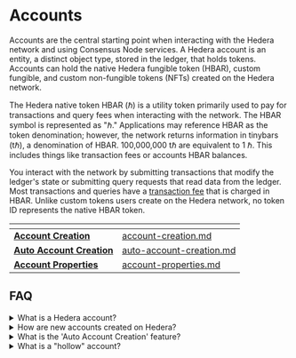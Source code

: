 # Accounts

Accounts are the central starting point when interacting with the Hedera network and using Consensus Node services. A Hedera account is an entity, a distinct object type, stored in the ledger, that holds tokens. Accounts can hold the native Hedera fungible token (HBAR), custom fungible, and custom non-fungible tokens (NFTs) created on the Hedera network.&#x20;

The Hedera native token HBAR (ℏ) is a utility token primarily used to pay for transactions and query fees when interacting with the network. The HBAR symbol is represented as "ℏ."  Applications may reference HBAR as the token denomination; however, the network returns information in tinybars (tℏ), a denomination of HBAR. 100,000,000 tℏ are equivalent to 1 ℏ. This includes things like transaction fees or accounts HBAR balances.&#x20;

You interact with the network by submitting transactions that modify the ledger's state or submitting query requests that read data from the ledger. Most transactions and queries have a [transaction fee](../../networks/mainnet/fees/) that is charged in HBAR. Unlike custom tokens users create on the Hedera network, no token ID represents the native HBAR token.&#x20;

<table data-view="cards"><thead><tr><th></th><th data-hidden data-card-target data-type="content-ref"></th></tr></thead><tbody><tr><td><a href="account-creation.md">         <strong>Account Creation</strong></a></td><td><a href="account-creation.md">account-creation.md</a></td></tr><tr><td>   <a href="auto-account-creation.md"><strong>Auto Account Creation</strong></a></td><td><a href="auto-account-creation.md">auto-account-creation.md</a></td></tr><tr><td><a href="account-properties.md">     <strong>Account Properties</strong></a></td><td><a href="account-properties.md">account-properties.md</a></td></tr></tbody></table>

## FAQ

<details>

<summary>What is a Hedera account?</summary>

A Hedera account is a unique entity in the Hedera Network that can hold tokens. These can be Hedera's native fungible token (HBAR), custom fungible, or [non-fungible tokens (NFTs)](../../support-and-community/glossary.md#non-fungible-token-nft).

</details>

<details>

<summary>How are new accounts created on Hedera?</summary>

New accounts are created by submitting a transaction to the network and paying the transaction fee. You'll need access to an existing account with sufficient HBAR to cover this fee. If you don't have access to an existing account, you can use a supported wallet, visit the [Hedera Developer Portal](https://portal.hedera.com/), or use the "Auto Account Creation" feature for applications.

</details>

<details>

<summary>What is the 'Auto Account Creation' feature?</summary>

[Auto Account Creation](auto-account-creation.md) allows applications to generate free user accounts instantly, even without an internet connection, by creating an account alias.&#x20;

</details>

<details>

<summary>What is a "hollow" account?</summary>

If an account is created with an [EVM address](auto-account-creation.md#evm-address) alias via [Auto Account Creation](auto-account-creation.md), it results in a "hollow" account. This account has an account number and alias but no account key. It can accept token transfers but cannot transfer tokens or modify account properties until the account key has been added, completing the account.

</details>
